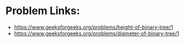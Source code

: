 # Problem Links: 
- https://www.geeksforgeeks.org/problems/height-of-binary-tree/1
- https://www.geeksforgeeks.org/problems/diameter-of-binary-tree/1
